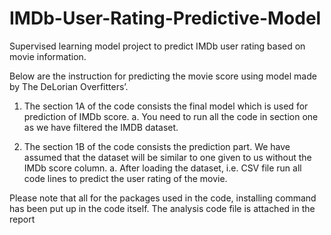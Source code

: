 # IMDb-User-Rating-Predictive-Model
Supervised learning model project to predict IMDb user rating based on movie information.

Below are the instruction for predicting the movie score using model made by The DeLorian Overfitters’. 

1. The section 1A of the code consists the final model which is used for prediction of IMDb score. 
	a. You need to run all the code in section one as we have filtered the IMDB dataset. 

2. The section 1B of the code consists the prediction part. We have assumed that the dataset 
	will be similar to one given to us without the IMDb score column.
	a. After loading the dataset, i.e. CSV file run all code lines to predict the user rating of the movie.

Please note that all for the packages used in the code, installing command has been put up in the code itself.
The analysis code file is attached in the report
